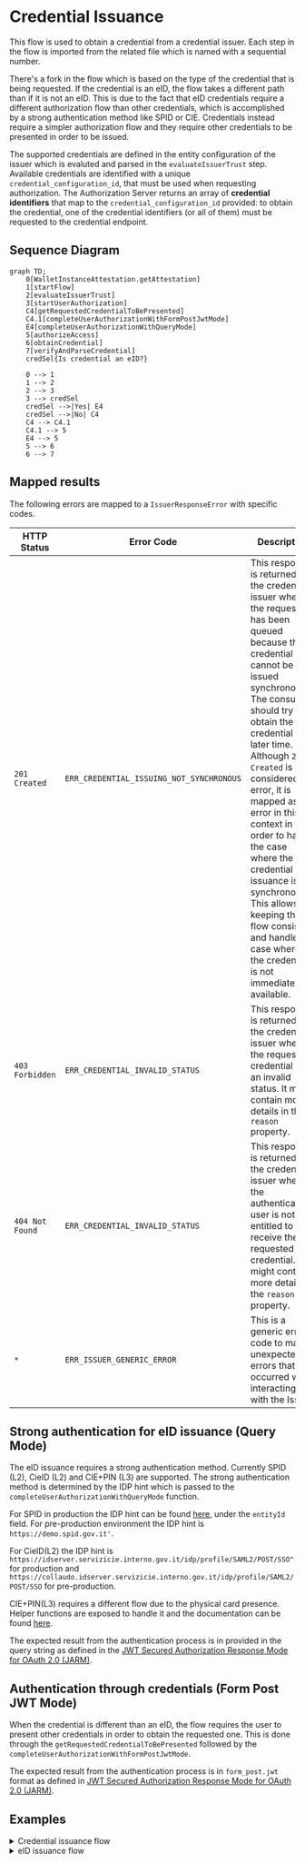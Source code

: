# Credential Issuance

This flow is used to obtain a credential from a credential issuer. Each step in the flow is imported from the related file which is named with a sequential number.

There's a fork in the flow which is based on the type of the credential that is being requested. If the credential is an eID, the flow takes a different path than if it is not an eID.
This is due to the fact that eID credentials require a different authorization flow than other credentials, which is accomplished by a strong authentication method like SPID or CIE.
Credentials instead require a simpler authorization flow and they require other credentials to be presented in order to be issued.

The supported credentials are defined in the entity configuration of the issuer which is evaluted and parsed in the `evaluateIssuerTrust` step. Available credentials are identified with a unique `credential_configuration_id`, that must be used when requesting authorization. The Authorization Server returns an array of **credential identifiers** that map to the `credential_configuration_id` provided: to obtain the credential, one of the credential identifiers (or all of them) must be requested to the credential endpoint.

## Sequence Diagram

```mermaid
graph TD;
    0[WalletInstanceAttestation.getAttestation]
    1[startFlow]
    2[evaluateIssuerTrust]
    3[startUserAuthorization]
    C4[getRequestedCredentialToBePresented]
    C4.1[completeUserAuthorizationWithFormPostJwtMode]
    E4[completeUserAuthorizationWithQueryMode]
    5[authorizeAccess]
    6[obtainCredential]
    7[verifyAndParseCredential]
    credSel{Is credential an eID?}

    0 --> 1
    1 --> 2
    2 --> 3
    3 --> credSel
    credSel -->|Yes| E4
    credSel -->|No| C4
    C4 --> C4.1
    C4.1 --> 5
    E4 --> 5
    5 --> 6
    6 --> 7
```

## Mapped results

The following errors are mapped to a `IssuerResponseError` with specific codes.

|HTTP Status|Error Code|Description|
|-----------|----------|-----------|
|`201 Created`|`ERR_CREDENTIAL_ISSUING_NOT_SYNCHRONOUS`| This response is returned by the credential issuer when the request has been queued because the credential cannot be issued synchronously. The consumer should try to obtain the credential at a later time. Although `201 Created` is not considered an error, it is mapped as an error in this context in order to handle the case where the credential issuance is not synchronous. This allows keeping the flow consistent and handle the case where the credential is not immediately available.|
|`403 Forbidden`|`ERR_CREDENTIAL_INVALID_STATUS`|This response is returned by the credential issuer when the requested credential has an invalid status. It might contain more details in the `reason` property.|
|`404 Not Found`|`ERR_CREDENTIAL_INVALID_STATUS`| This response is returned by the credential issuer when the authenticated user is not entitled to receive the requested credential. It might contain more details in the `reason` property.|
|`*`|`ERR_ISSUER_GENERIC_ERROR`|This is a generic error code to map unexpected errors that occurred when interacting with the Issuer.|

## Strong authentication for eID issuance (Query Mode)

The eID issuance requires a strong authentication method. Currently SPID (L2), CieID (L2) and CIE+PIN (L3) are supported. The strong authentication method is determined by the IDP hint which is passed to the `completeUserAuthorizationWithQueryMode` function.

For SPID in production the IDP hint can be found [here](https://registry.spid.gov.it/identity-providers), under the `entityId` field. For pre-production environment the IDP hint is `https://demo.spid.gov.it'`.

For CieID(L2) the IDP hint is `https://idserver.servizicie.interno.gov.it/idp/profile/SAML2/POST/SSO"` for production and `https://collaudo.idserver.servizicie.interno.gov.it/idp/profile/SAML2/POST/SSO` for pre-production.

CIE+PIN(L3) requires a different flow due to the physical card presence. Helper functions are exposed to handle it and the documentation can be found [here](../../cie/README.md).

The expected result from the authentication process is in provided in the query string as defined in the [JWT Secured Authorization Response Mode for OAuth 2.0 (JARM)](https://openid.net/specs/oauth-v2-jarm.html#name-response-mode-queryjwt).

## Authentication through credentials (Form Post JWT Mode)

When the credential is different than an eID, the flow requires the user to present other credentials in order to obtain the requested one. This is done through the `getRequestedCredentialToBePresented` followed by the `completeUserAuthorizationWithFormPostJwtMode`.

The expected result from the authentication process is in `form_post.jwt` format as defined in [JWT Secured Authorization Response Mode for OAuth 2.0 (JARM)](https://openid.net/specs/oauth-v2-jarm.html#name-response-mode-form_postjwt).

## Examples

<details>
  <summary>Credential issuance flow</summary>

```ts
// Retrieve the integrity key tag from the store and create its context
const integrityKeyTag = "example"; // Let's assume this is the key tag used to create the wallet instance
const integrityContext = getIntegrityContext(integrityKeyTag);

// generate Key for Wallet Instance Attestation
// ensure the key esists befor starting the issuing process
await regenerateCryptoKey(WIA_KEYTAG); // Let's assume this function regenerates this ephemeral key
const wiaCryptoContext = createCryptoContextFor(WIA_KEYTAG);

const { WALLET_PROVIDER_BASE_URL, WALLET_EAA_PROVIDER_BASE_URL, REDIRECT_URI } =
  env; // Let's assume these are the environment variables

/**
 * Obtains a new Wallet Instance Attestation.
 * WARNING: The integrity context must be the same used when creating the Wallet Instance with the same keytag.
 */
const walletInstanceAttestation =
  await WalletInstanceAttestation.getAttestation({
    wiaCryptoContext,
    integrityContext,
    walletProviderBaseUrl: WALLET_PROVIDER_BASE_URL,
    appFetch,
  });

const pid = {
  credential: "example",
  parsedCredential: "example"
  keyTag: "example";
  credentialType: "PersonIdentificationData";
};

// Create credential crypto context
const credentialKeyTag = uuidv4().toString();
await generate(credentialKeyTag); // Let's assume this function generates a new hardware-backed key pair
const credentialCryptoContext = createCryptoContextFor(credentialKeyTag);

// Start the issuance flow
const startFlow: Credential.Issuance.StartFlow = () => ({
  issuerUrl: WALLET_EAA_PROVIDER_BASE_URL,
  credentialId: "someCredentialId",
});

const { issuerUrl, credentialId } = startFlow();

// Evaluate issuer trust
const { issuerConf } = await Credential.Issuance.evaluateIssuerTrust(issuerUrl);

// Start user authorization
const { issuerRequestUri, clientId, codeVerifier } =
  await Credential.Issuance.startUserAuthorization(
    issuerConf, 
    [credentialId], 
    {
      walletInstanceAttestation,
      redirectUri: REDIRECT_URI,
      wiaCryptoContext,
      appFetch,
    }
  );

const requestObject =
  await Credential.Issuance.getRequestedCredentialToBePresented(
    issuerRequestUri,
    clientId,
    issuerConf,
    appFetch
  );

// Complete the user authorization via form_post.jwt mode
const { code } =
  await Credential.Issuance.completeUserAuthorizationWithFormPostJwtMode(
    requestObject,
    pid.credential,
    { wiaCryptoContext, pidCryptoContext: createCryptoContextFor(pid.keyTag) }
  );

// Generate the DPoP context which will be used for the whole issuance flow
await regenerateCryptoKey(DPOP_KEYTAG); // Let's assume this function regenerates this ephemeral key for the DPoP
const dPopCryptoContext = createCryptoContextFor(DPOP_KEYTAG);

const { accessToken } = await Credential.Issuance.authorizeAccess(
  issuerConf,
  code,
  clientId,
  redirectUri: REDIRECT_URI,
  codeVerifier,
  {
    walletInstanceAttestation,
    wiaCryptoContext,
    dPopCryptoContext,
    appFetch,
  }
);

// For simplicity, in this example flow we work on a single credential.
const { credential_configuration_id, credential_identifiers } =
    accessToken.authorization_details[0]!;

 // Obtain the credential
const { credential, format } = await Credential.Issuance.obtainCredential(
  issuerConf,
  accessToken,
  clientId,
  {
    credential_configuration_id,
    credential_identifier: credential_identifiers[0],
  },
  {
    credentialCryptoContext,
    dPopCryptoContext,
    appFetch,
  }
);

// The certificate below is required to perform the `x5chain` validation of credentials in `mdoc` format.
// In a real-world scenario, it must be obtained from the appropriate endpoint exposed by the Trust Anchor
const mockX509CertRoot = format === "mso_mdoc" ? "base64encodedX509CertRoot" : undefined

/*
 * Parse and verify the credential. The ignoreMissingAttributes flag must be set to false or omitted in production.
 * WARNING: includeUndefinedAttributes should not be set to true in production in order to get only claims explicitly declared by the issuer.
 */
const { parsedCredential } =
  await Credential.Issuance.verifyAndParseCredential(
    issuerConf,
    credential,
    credential_configuration_id,
    { 
      credentialCryptoContext, 
      ignoreMissingAttributes: true,
      includeUndefinedAttributes: false 
    },
    mockX509CertRoot
  );

const credentialType =
  issuerConf.openid_credential_issuer.credential_configurations_supported[
    credential_configuration_id
  ].scope;

return {
  parsedCredential,
  credential,
  keyTag: credentialKeyTag,
  credentialType,
  credentialConfigurationId: credential_configuration_id,
};
```

</details>

<details>
  <summary>eID issuance flow</summary>

```ts
// Retrieve the integrity key tag from the store and create its context
const integrityKeyTag = "example"; // Let's assume this is the key tag used to create the wallet instance
const integrityContext = getIntegrityContext(integrityKeyTag);

// generate Key for Wallet Instance Attestation
// ensure the key esists befor starting the issuing process
await regenerateCryptoKey(WIA_KEYTAG); // Let's assume this function regenerates this ephemeral key
const wiaCryptoContext = createCryptoContextFor(WIA_KEYTAG);

const { WALLET_PROVIDER_BASE_URL, WALLET_EID_PROVIDER_BASE_URL, REDIRECT_URI } =
  env; // Let's assume these are the environment variables

/**
 * Obtains a new Wallet Instance Attestation.
 * WARNING: The integrity context must be the same used when creating the Wallet Instance with the same keytag.
 */
const walletInstanceAttestation =
  await WalletInstanceAttestation.getAttestation({
    wiaCryptoContext,
    integrityContext,
    walletProviderBaseUrl: WALLET_PROVIDER_BASE_URL,
    appFetch,
  });

const idpHit = "https://example.com"; // Let's assume this is the IDP hint

const authorizationContext = idpHint.includes("servizicie")
  ? undefined
  : {
      authorize: openAuthenticationSession, // Let's assume this function opens the browser for the user to authenticate
    };
/*
 * Create credential crypto context for the PID
 * WARNING: The eID keytag must be persisted and later used when requesting a credential which requires a eID presentation
 */
const credentialKeyTag = uuidv4().toString();
await generate(credentialKeyTag);
const credentialCryptoContext = createCryptoContextFor(credentialKeyTag);

// Start the issuance flow
const startFlow: Credential.Issuance.StartFlow = () => ({
  issuerUrl: WALLET_EID_PROVIDER_BASE_URL,
  credentialId: "dc_sd_jwt_PersonIdentificationData",
});

const { issuerUrl, credentialId } = startFlow();

// Evaluate issuer trust
const { issuerConf } = await Credential.Issuance.evaluateIssuerTrust(
  issuerUrl,
  { appFetch }
);

// Start user authorization
const { issuerRequestUri, clientId, codeVerifier, credentialDefinition } =
  await Credential.Issuance.startUserAuthorization(
    issuerConf,
    [credentialId], // Request authorization for one or more credentials
    {
      walletInstanceAttestation,
      redirectUri,
      wiaCryptoContext,
      appFetch,
    }
  );

// Complete the authorization process with query mode with the authorizationContext which opens the browser
const { code } =
  await Credential.Issuance.completeUserAuthorizationWithQueryMode(
    issuerRequestUri,
    clientId,
    issuerConf,
    idpHint,
    redirectUri,
    authorizationContext
  );

// Create DPoP context which will be used for the whole issuance flow
await regenerateCryptoKey(DPOP_KEYTAG);
const dPopCryptoContext = createCryptoContextFor(DPOP_KEYTAG);

const { accessToken } = await Credential.Issuance.authorizeAccess(
  issuerConf,
  code,
  clientId,
  redirectUri,
  codeVerifier,
  {
    walletInstanceAttestation,
    wiaCryptoContext,
    dPopCryptoContext,
    appFetch,
  }
);


const [pidCredentialDefinition] = credentialDefinition;

// Extract the credential_identifier(s) from the access token
// For each one of them, a credential can be obtained by calling `obtainCredential`
const { credential_configuration_id, credential_identifiers } =
    accessToken.authorization_details.find(
      (authDetails) =>
        authDetails.credential_configuration_id ===
        pidCredentialDefinition.credential_configuration_id
    );

// Obtain che eID credential
const { credential, format } = await Credential.Issuance.obtainCredential(
  issuerConf,
  accessToken,
  clientId,
  {
    credential_configuration_id,
    credential_identifier: credential_identifiers.at(0),
  },
  {
    credentialCryptoContext,
    dPopCryptoContext,
    appFetch,
  }
);

// Parse and verify the eID credential
const { parsedCredential, issuedAt, expiration } = await Credential.Issuance.verifyAndParseCredential(
  issuerConf,
  credential,
  credential_configuration_id,
  { credentialCryptoContext }
);

return {
  parsedCredential,
  credential,
  credentialConfigurationId: credential_configuration_id
  credentialType: "PersonIdentificationData",
  keyTag: credentialKeyTag,
  issuedAt,
  expiration
};
```

The result of this flow is a raw credential and a parsed credential which must be stored securely in the wallet along with its crypto key.

</details>
